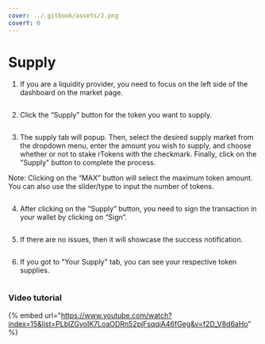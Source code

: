 ```yaml
---
cover: ../.gitbook/assets/2.png
coverY: 0
---
```


# Supply

1. If you are a liquidity provider, you need to focus on the left side of the dashboard on the market page.

<div data-full-width="false"><figure><img src="../.gitbook/assets/Screenshot 2025-05-12 at 12.18.56 PM.png" alt=""><figcaption></figcaption></figure></div>

2. Click the “Supply” button for the token you want to supply.

<figure><img src="../.gitbook/assets/Screenshot 2025-05-12 at 12.22.57 PM.png" alt=""><figcaption></figcaption></figure>

3. The supply tab will popup. Then, select the desired supply market from the dropdown menu, enter the amount you wish to supply, and choose whether or not to stake rTokens with the checkmark. Finally, click on the "Supply" button to complete the process.

Note: Clicking on the “MAX” button will select the maximum token amount. You can also use the slider/type to input the number of tokens.

<figure><img src="../.gitbook/assets/Screenshot 2025-05-12 at 12.25.34 PM.png" alt=""><figcaption></figcaption></figure>

4. After clicking on the “Supply” button, you need to sign the transaction in your wallet by clicking on “Sign”.

<figure><img src="../.gitbook/assets/Screenshot 2025-05-12 at 12.31.29 PM.png" alt=""><figcaption></figcaption></figure>

5. If there are no issues, then it will showcase the success notification.

<figure><img src="../.gitbook/assets/Screenshot 2025-05-12 at 12.36.58 PM.png" alt=""><figcaption></figcaption></figure>

6. If you got to "Your Supply" tab, you can see your respective token supplies.

<figure><img src="../.gitbook/assets/Screenshot 2025-05-12 at 12.46.56 PM.png" alt=""><figcaption></figcaption></figure>

### Video tutorial

{% embed url="https://www.youtube.com/watch?index=15&list=PLblZGyoIK7LoaODRn52pjFsqqiA46fGeg&v=f2D_V8d6aHo" %}
